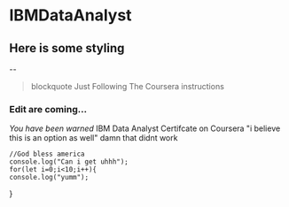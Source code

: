 # IBMDataAnalyst
## Here is some styling
--
>blockquote Just Following The Coursera instructions

### Edit are coming...
*You have been warned*
IBM Data Analyst Certifcate
on Coursera
"i believe this is an option as well"
damn that didnt work



    //God bless america
    console.log("Can i get uhhh");
    for(let i=0;i<10;i++){
    console.log("yumm");
}